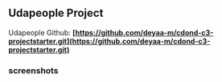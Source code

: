 ## Udapeople Project

Udapeople Github: **[https://github.com/deyaa-m/cdond-c3-projectstarter.git](https://github.com/deyaa-m/cdond-c3-projectstarter.git)**

### screenshots
